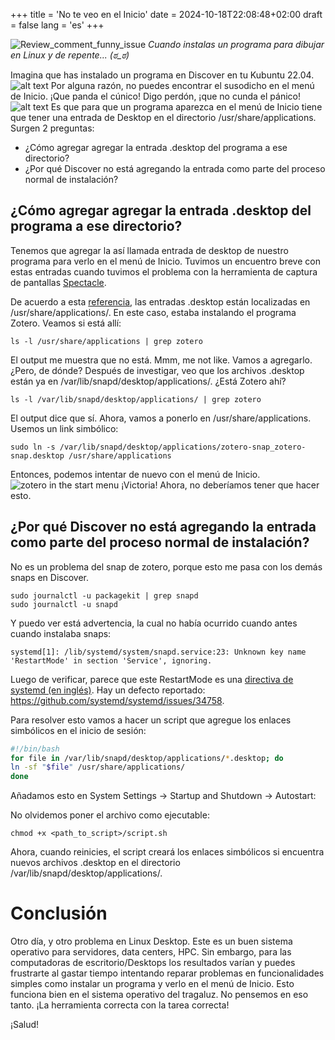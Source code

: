 +++
title = 'No te veo en el Inicio'
date = 2024-10-18T22:08:48+02:00
draft = false
lang = 'es'
+++

![Review_comment_funny_issue](/img/paint_lost_audio.png)
*Cuando instalas un programa para dibujar en Linux y de repente... (ಠ_ಠ)*

Imagina que has instalado un programa en Discover en tu Kubuntu 22.04.
![alt text](/img/zotero_installation.png)
Por alguna razón, no puedes encontrar el susodicho en el menú de Inicio. ¡Que panda el cúnico! Digo perdón, ¡que no cunda el pánico! 
![alt text](/img/zotero_not_start_menu.png)
Es que para que un programa aparezca en el menú de Inicio tiene que tener una entrada de Desktop en el directorio /usr/share/applications. Surgen 2 preguntas:

- ¿Cómo agregar agregar la entrada .desktop del programa a ese directorio?
- ¿Por qué Discover no está agregando la entrada como parte del proceso normal de instalación?

## ¿Cómo agregar agregar la entrada .desktop del programa a ese directorio?

Tenemos que agregar la así llamada entrada de desktop de nuestro programa para verlo en el menú de Inicio. Tuvimos un encuentro breve con estas entradas cuando tuvimos el problema con la herramienta de captura de pantallas [Spectacle](spectacle_bug.md).

De acuerdo a esta [referencia](https://wiki.archlinux.org/title/Desktop_entries#Application_entry), las entradas .desktop están localizadas en /usr/share/applications/. En este caso, estaba instalando el programa Zotero. Veamos si está allí:
```CLI
ls -l /usr/share/applications | grep zotero
```
El output me muestra que no está. Mmm, me not like. Vamos a agregarlo. ¿Pero, de dónde? Después de investigar, veo que los archivos .desktop están ya en /var/lib/snapd/desktop/applications/. ¿Está Zotero ahí?
```CLI
ls -l /var/lib/snapd/desktop/applications/ | grep zotero
```
El output dice que sí. Ahora, vamos a ponerlo en /usr/share/applications. Usemos un link simbólico:
```CLI
sudo ln -s /var/lib/snapd/desktop/applications/zotero-snap_zotero-snap.desktop /usr/share/applications
```
Entonces, podemos intentar de nuevo con el menú de Inicio.
![zotero in the start menu](/img/zotero_start_menu.png)
¡Victoria! Ahora, no deberíamos tener que hacer esto.

## ¿Por qué Discover no está agregando la entrada como parte del proceso normal de instalación?

No es un problema del snap de zotero, porque esto me pasa con los demás snaps en Discover.
```CLI
sudo journalctl -u packagekit | grep snapd
sudo journalctl -u snapd
```
Y puedo ver está advertencia, la cual no había ocurrido cuando antes cuando instalaba snaps:
```CLI
systemd[1]: /lib/systemd/system/snapd.service:23: Unknown key name 'RestartMode' in section 'Service', ignoring.
```
Luego de verificar, parece que este RestartMode es una [directiva de systemd (en inglés)](https://www.freedesktop.org/software/systemd/man/latest/systemd.service.html#RestartMode=). Hay un defecto reportado: https://github.com/systemd/systemd/issues/34758.

Para resolver esto vamos a hacer un script que agregue los enlaces simbólicos en el inicio de sesión:
```bash
#!/bin/bash
for file in /var/lib/snapd/desktop/applications/*.desktop; do
ln -sf "$file" /usr/share/applications/
done
```
Añadamos esto en System Settings -> Startup and Shutdown -> Autostart:

No olvidemos poner el archivo como ejecutable:
```CLI
chmod +x <path_to_script>/script.sh
```
Ahora, cuando reinicies, el script creará los enlaces simbólicos si encuentra nuevos archivos .desktop en el directorio /var/lib/snapd/desktop/applications/.

# Conclusión

Otro día, y otro problema en Linux Desktop. Este es un buen sistema operativo para servidores, data centers, HPC. Sin embargo, para las computadoras de escritorio/Desktops los resultados varían y puedes frustrarte al gastar tiempo intentando reparar problemas en funcionalidades simples como instalar un programa y verlo en el menú de Inicio. Esto funciona bien en el sistema operativo del tragaluz. No pensemos en eso tanto. ¡La herramienta correcta con la tarea correcta!

¡Salud!
